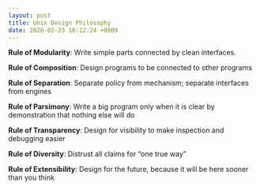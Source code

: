 ```yaml
---
layout: post
title: Unix Design Philosophy
date: 2020-02-23 16:12:24 +0000
---
```


**Rule of Modularity**: Write simple parts connected by clean interfaces.

**Rule of Composition**: Design programs to be connected to other programs

**Rule of Separation**: Separate policy from mechanism; separate interfaces from engines

**Rule of Parsimony**: Write a big program only when it is clear by demonstration that nothing else will do

**Rule of Transparency**: Design for visibility to make inspection and debugging easier

**Rule of Diversity**: Distrust all claims for “one true way”

**Rule of Extensibility**: Design for the future, because it will be here sooner than you think